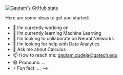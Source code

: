[![Gautam's GitHub stats](https://github-readme-stats.vercel.app/api?username=gomsieeeee)](https://github.com/gomsieeeee/github-readme-stats)


Here are some ideas to get you started:

- 🔭 I’m currently working on 
- 🌱 I’m currently learning Machine Learning 
- 👯 I’m looking to collaborate on Neural Networks 
- 🤔 I’m looking for help with Data Analytics
- 💬 Ask me about Calculus 
- 📫 How to reach me: gautam.dudeja@gatech.edu
- 😄 Pronouns: ...
- ⚡ Fun fact: ...
-->
